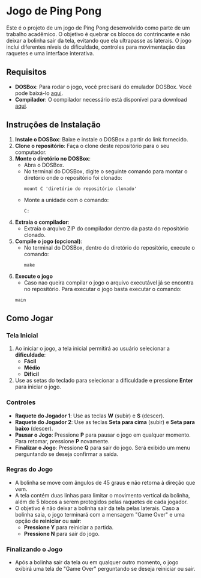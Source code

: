 # Jogo de Ping Pong

Este é o projeto de um jogo de Ping Pong desenvolvido como parte de um trabalho acadêmico. O objetivo é quebrar os blocos do contrincante e não deixar a bolinha sair da tela, evitando que ela ultrapasse as laterais. O jogo inclui diferentes níveis de dificuldade, controles para movimentação das raquetes e uma interface interativa.

## Requisitos

- **DOSBox**: Para rodar o jogo, você precisará do emulador DOSBox. Você pode baixá-lo [aqui](https://www.dosbox.com/download.php?main=1).
- **Compilador**: O compilador necessário está disponível para download [aqui](https://drive.google.com/file/d/1H2dDpJVOVY9q51c2a-zEuPpt85fl0K4_/view?usp=sharing).

## Instruções de Instalação

1. **Instale o DOSBox**: Baixe e instale o DOSBox a partir do link fornecido.
2. **Clone o repositório**: Faça o clone deste repositório para o seu computador.
3. **Monte o diretório no DOSBox**:
    - Abra o DOSBox.
    - No terminal do DOSBox, digite o seguinte comando para montar o diretório onde o repositório foi clonado:
        ```
        mount C 'diretório do repositório clonado'
        ```
    - Monte a unidade com o comando:
        ```
        C:
        ```
4. **Extraia o compilador**:
    - Extraia o arquivo ZIP do compilador dentro da pasta do repositório clonado.
5. **Compile o jogo (opcional)**:
    - No terminal do DOSBox, dentro do diretório do repositório, execute o comando:
        ```
        make
        ```
6. **Execute o jogo**
    - Caso nao queira compilar o jogo o arquivo executável já se encontra no repositório. Para executar o jogo basta executar o comando:
    ```
    main
    ```

## Como Jogar

### Tela Inicial
1. Ao iniciar o jogo, a tela inicial permitirá ao usuário selecionar a **dificuldade**:
    - **Fácil**
    - **Médio**
    - **Difícil**
2. Use as setas do teclado para selecionar a dificuldade e pressione **Enter** para iniciar o jogo.

### Controles
- **Raquete do Jogador 1**: Use as teclas **W** (subir) e **S** (descer).
- **Raquete do Jogador 2**: Use as teclas **Seta para cima** (subir) e **Seta para baixo** (descer).
- **Pausar o Jogo**: Pressione **P** para pausar o jogo em qualquer momento. Para retomar, pressione **P** novamente.
- **Finalizar o Jogo**: Pressione **Q** para sair do jogo. Será exibido um menu perguntando se deseja confirmar a saída.

### Regras do Jogo
- A bolinha se move com ângulos de 45 graus e não retorna à direção que vem.
- A tela contém duas linhas para limitar o movimento vertical da bolinha, além de 5 blocos a serem protegidos pelas raquetes de cada jogador.
- O objetivo é não deixar a bolinha sair da tela pelas laterais. Caso a bolinha saia, o jogo terminará com a mensagem "Game Over" e uma opção de **reiniciar** ou **sair**:
  - **Pressione Y** para reiniciar a partida.
  - **Pressione N** para sair do jogo.

### Finalizando o Jogo
- Após a bolinha sair da tela ou em qualquer outro momento, o jogo exibirá uma tela de "Game Over" perguntando se deseja reiniciar ou sair.

